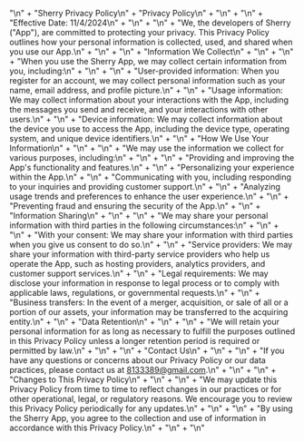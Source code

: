 "\n" +
        "Sherry Privacy Policy\n" +
        "Privacy Policy\n" +
        "\n" +
        "\n" +
        "Effective Date: 11/4/2024\n" +
        "\n" +
        "\n" +
        "We, the developers of Sherry (\"App\"), are committed to protecting your privacy. This Privacy Policy outlines how your personal information is collected, used, and shared when you use our App.\n" +
        "\n" +
        "\n" +
        "Information We Collect\n" +
        "\n" +
        "\n" +
        "When you use the Sherry App, we may collect certain information from you, including:\n" +
        "\n" +
        "\n" +
        "User-provided information: When you register for an account, we may collect personal information such as your name, email address, and profile picture.\n" +
        "\n" +
        "Usage information: We may collect information about your interactions with the App, including the messages you send and receive, and your interactions with other users.\n" +
        "\n" +
        "Device information: We may collect information about the device you use to access the App, including the device type, operating system, and unique device identifiers.\n" +
        "\n" +
        "How We Use Your Information\n" +
        "\n" +
        "\n" +
        "We may use the information we collect for various purposes, including:\n" +
        "\n" +
        "\n" +
        "Providing and improving the App's functionality and features.\n" +
        "\n" +
        "Personalizing your experience within the App.\n" +
        "\n" +
        "Communicating with you, including responding to your inquiries and providing customer support.\n" +
        "\n" +
        "Analyzing usage trends and preferences to enhance the user experience.\n" +
        "\n" +
        "Preventing fraud and ensuring the security of the App.\n" +
        "\n" +
        "Information Sharing\n" +
        "\n" +
        "\n" +
        "We may share your personal information with third parties in the following circumstances:\n" +
        "\n" +
        "\n" +
        "With your consent: We may share your information with third parties when you give us consent to do so.\n" +
        "\n" +
        "Service providers: We may share your information with third-party service providers who help us operate the App, such as hosting providers, analytics providers, and customer support services.\n" +
        "\n" +
        "Legal requirements: We may disclose your information in response to legal process or to comply with applicable laws, regulations, or governmental requests.\n" +
        "\n" +
        "Business transfers: In the event of a merger, acquisition, or sale of all or a portion of our assets, your information may be transferred to the acquiring entity.\n" +
        "\n" +
        "Data Retention\n" +
        "\n" +
        "\n" +
        "We will retain your personal information for as long as necessary to fulfill the purposes outlined in this Privacy Policy unless a longer retention period is required or permitted by law.\n" +
        "\n" +
        "\n" +
        "Contact Us\n" +
        "\n" +
        "\n" +
        "If you have any questions or concerns about our Privacy Policy or our data practices, please contact us at 8133389@gmail.com.\n" +
        "\n" +
        "\n" +
        "Changes to This Privacy Policy\n" +
        "\n" +
        "\n" +
        "We may update this Privacy Policy from time to time to reflect changes in our practices or for other operational, legal, or regulatory reasons. We encourage you to review this Privacy Policy periodically for any updates.\n" +
        "\n" +
        "\n" +
        "By using the Sherry App, you agree to the collection and use of information in accordance with this Privacy Policy.\n" +
        "\n" +
        "\n"
